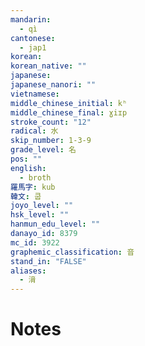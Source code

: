 ```yaml
---
mandarin:
  - qì
cantonese:
  - jap1
korean:
korean_native: ""
japanese:
japanese_nanori: ""
vietnamese:
middle_chinese_initial: kʰ
middle_chinese_final: ɣiɪp
stroke_count: "12"
radical: 水
skip_number: 1-3-9
grade_level: 名
pos: ""
english:
  - broth
羅馬字: kub
韓文: 쿱
joyo_level: ""
hsk_level: ""
hanmun_edu_level: ""
danayo_id: 8379
mc_id: 3922
graphemic_classification: 音
stand_in: "FALSE"
aliases:
  - 湇
---
```


# Notes
